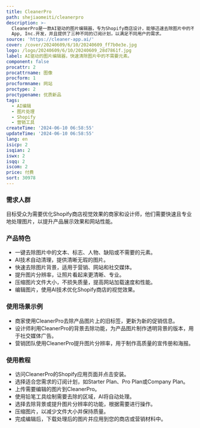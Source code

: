 ```yaml
---
title: CleanerPro
path: shejiaomeiti/cleanerpro
description: >-
  CleanerPro是一款AI驱动的图片编辑器，专为Shopify商店设计，能够迅速去除图片中的不需要的对象、缺陷或文字。它通过AI技术，提供了一键式去除元素、背景以及提升图片分辨率的功能。产品背景信息显示，CleanerPro由Cleaner
  App, Inc.开发，并且提供了三种不同的订阅计划，以满足不同用户的需求。
source: 'https://cleaner-app.ai/'
cover: /cover/20240609/6/10/20240609_ff7b0e3e.jpg
logo: /logo/20240609/6/10/20240609_28d7861f.jpg
label: AI驱动的图片编辑器，快速清除图片中的不需要元素。
component: false
procattr: 2
procattrname: 图像
procform: 1
procformname: 网站
proctype: 2
proctypename: 优质新品
tags:
  - AI编辑
  - 图片处理
  - Shopify
  - 营销工具
createTime: '2024-06-10 06:58:55'
updateTime: '2024-06-10 06:58:55'
lang: en
isicp: 2
isqian: 2
iswx: 2
isqq: 2
iscom: 2
price: 付费
sort: 30978
---
```




### 需求人群
目标受众为需要优化Shopify商店视觉效果的商家和设计师，他们需要快速且专业地处理图片，以提升产品展示效果和网站性能。

### 产品特色
* 一键去除图片中的文本、标志、人物、缺陷或不需要的元素。
* AI技术自动清理，提供清晰无瑕的图片。
* 快速去除图片背景，适用于营销、网站和社交媒体。
* 提升图片分辨率，让照片看起来更清晰、专业。
* 压缩图片文件大小，不损失质量，提高网站加载速度和性能。
* 编辑图片，使用AI技术优化Shopify商店的视觉效果。

### 使用场景示例
* 商家使用CleanerPro去除产品图片上的旧标签，更新为新的促销信息。
* 设计师利用CleanerPro的背景去除功能，为产品图片制作透明背景的版本，用于社交媒体广告。
* 营销团队使用CleanerPro提升图片分辨率，用于制作高质量的宣传册和海报。

### 使用教程
* 访问CleanerPro的Shopify应用页面并点击安装。
* 选择适合您需求的订阅计划，如Starter Plan、Pro Plan或Company Plan。
* 上传需要编辑的图片到CleanerPro。
* 使用铅笔工具绘制需要去除的区域，AI将自动处理。
* 选择去除背景或提升图片分辨率的功能，根据需要进行操作。
* 压缩图片，以减少文件大小并保持质量。
* 完成编辑后，下载处理后的图片并应用到您的商店或营销材料中。

  
